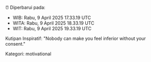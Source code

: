 ⏰ Diperbarui pada:
- WIB: Rabu, 9 April 2025 17.33.19 UTC
- WITA: Rabu, 9 April 2025 18.33.19 UTC
- WIT: Rabu, 9 April 2025 19.33.19 UTC

Kutipan Inspiratif:
"Nobody can make you feel inferior without your consent."


Kategori: motivational

